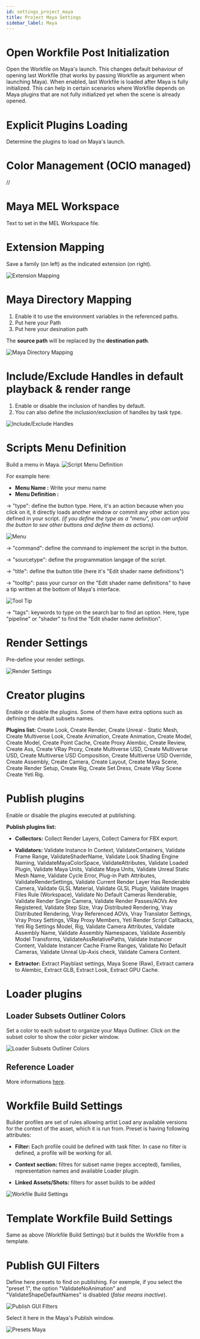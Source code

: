 ```yaml
---
id: settings_project_maya
title: Project Maya Settings
sidebar_label: Maya
---
```


# Open Workfile Post Initialization
Open the Workfile on Maya's launch. This changes default behaviour of opening last Workfile (that works by passing Workfile as argument when launching Maya). When enabled, last Workfile is loaded after Maya is fully initialized. This can help in certain scenarios where Workfile depends on Maya plugins that are not fully initialized yet when the scene is already opened.

# Explicit Plugins Loading
Determine the plugins to load on Maya's launch.

# Color Management (OCIO managed)
//

# Maya MEL Workspace
Text to set in the MEL Workspace file.

# Extension Mapping
Save a family (on left) as the indicated extension (on right). 

![Extension Mapping](assets/settings_project_maya_extension_mapping.png)

# Maya Directory Mapping
1. Enable it to use the environment variables in the referenced paths.
2. Put here your Path
3. Put here your desination path

The **source path** will be replaced by the **destination path**. 

![Maya Directory Mapping](assets/settings_project_maya_MayaDirectoryMapping.png)

# Include/Exclude Handles in default playback & render range
1. Enable or disable the inclusion of handles by default.
2. You can also define the inclusion/exclusion of handles by task type.

![Include/Exclude Handles](assets/settings_project_maya_extension_handles.png)

# Scripts Menu Definition
Build a menu in Maya.
![Script Menu Definition](assets/settings_project_maya_ScriptMenuDefinition.png)

For example here: 
- **Menu Name :** Write your menu name
- **Menu Definition :**

→ "type": define the button type. Here, it's an action because when you click on it, it directly loads another window or commit any other action you defined in your script. 
*(if you define the type as a "menu", you can unfold the button to see other buttons and define them as actions).*

![Menu](assets/settings_project_maya_PublishGUIFilters_Menu.png)

→ "command": define the command to implement the script in the button.

→ "sourcetype": define the programmation langage of the script.

→ "title": define the button title (here it's "Edit shader name definitions")

→ "tooltip": pass your cursor on the "Edit shader name definitions" to have a tip written at the bottom of Maya's interface.

![Tool Tip](assets/settings_project_maya_ScriptMenuDefinition_ToolTip.png)

→ "tags": keywords to type on the search bar to find an option. Here, type "pipeline" or "shader" to find the "Edit shader name definition".

# Render Settings
Pre-define your render settings.

![Render Settings](assets/settings_project_maya_RenderSettings.png)

# Creator plugins
Enable or disable the plugins. Some of them have extra options such as defining the default subsets names.

**Plugins list:** Create Look, Create Render, Create Unreal - Static Mesh, Create Multiverse Look, Create Animation, Create Animation, Create Model, Create Model, Create Point Cache, Create Proxy Alembic, Create Review, Create Ass, Create VRay Proxy, Create Multiverse USD, Create Multiverse USD, Create Multiverse USD Composition, Create Multiverse USD Override, Create Assembly, Create Camera, Create Layout, Create Maya Scene, Create Render Setup, Create Rig, Create Set Dress, Create VRay Scene Create Yeti Rig.

# Publish plugins
Enable or disable the plugins executed at publishing.

**Publish plugins list:** 
- **Collectors:** Collect Render Layers, Collect Camera for FBX export.

- **Validators:** Validate Instance In Context, ValidateContainers, Validate Frame Range, ValidateShaderName, Validate Look Shading Engine Naming, ValidateMayaColorSpace, ValidateAttributes, Validate Loaded Plugin, Validate Maya Units, Validate Maya Units, Validate Unreal Static Mesh Name, Validate Cycle Error, Plug-in Path Attributes, ValidateRenderSettings, Validate Current Render Layer Has Renderable Camera, Validate GLSL Material, Validate GLSL Plugin, Validate Images Files Rule (Workspace), Validate No Default Cameras Renderable, Validate Render Single Camera, Validate Render Passes/AOVs Are Registered, Validate Step Size, Vray Distributed Rendering, Vray Distributed Rendering, Vray Referenced AOVs, Vray Translator Settings, Vray Proxy Settings, VRay Proxy Members, Yeti Render Script Callbacks, Yeti Rig Settings Model, Rig, Validate Camera Attributes, Validate Assembly Name, Validate Assembly Namespaces, Validate Assembly Model Transforms, ValidateAssRelativePaths, Validate Instancer Content, Validate Instancer Cache Frame Ranges, Validate No Default Cameras, Validate Unreal Up-Axis check, Validate Camera Content.

- **Extractor:** Extract Playblast settings, Maya Scene (Raw), Extract camera to Alembic, Extract GLB, Extract Look, Extract GPU Cache.

# Loader plugins
## Loader Subsets Outliner Colors
Set a color to each subset to organize your Maya Outliner.
Click on the subset color to show the color picker window.

![Loader Subsets Outliner Colors](assets/settings_project_maya_loadedSubsetsOutlinerColors.png)

## Reference Loader
More informations [here](admin_hosts_maya/#reference-loader).

# Workfile Build Settings
Builder profiles are set of rules allowing artist Load any available versions for the context of the asset, which it is run from. Preset is having following attributes:

- **Filter:** Each profile could be defined with task filter. In case no filter is defined, a profile will be working for all.

- **Context section:** filtres for subset name (regex accepted), families, representation names and available Loader plugin.

- **Linked Assets/Shots:** filters for asset builds to be added

![Workfile Build Settings](assets/settings_project_maya_WorkfileBuildSettings.png)

# Template Workfile Build Settings
Same as above (Workfile Build Settings) but it builds the Workfile from a template.

# Publish GUI Filters
Define here presets to find on publishing.
For exemple, if you select the "preset 1", the option "ValidateNoAnimation" and "ValidateShapeDefaultNames" is disabled (*false means inactive*).

![Publish GUI FIlters](assets/settings_project_maya_PublishGUIFilters.png)

Select it here in the Maya's Publish window.

![Presets Maya](assets/settings_project_maya_PresetsPyblish.png)